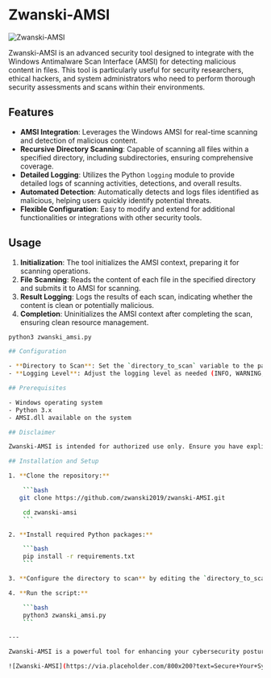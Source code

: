 # Zwanski-AMSI

![Zwanski-AMSI](https://via.placeholder.com/800x200?text=Zwanski-AMSI)

Zwanski-AMSI is an advanced security tool designed to integrate with the Windows Antimalware Scan Interface (AMSI) for detecting malicious content in files. This tool is particularly useful for security researchers, ethical hackers, and system administrators who need to perform thorough security assessments and scans within their environments.

## Features

- **AMSI Integration**: Leverages the Windows AMSI for real-time scanning and detection of malicious content.
- **Recursive Directory Scanning**: Capable of scanning all files within a specified directory, including subdirectories, ensuring comprehensive coverage.
- **Detailed Logging**: Utilizes the Python `logging` module to provide detailed logs of scanning activities, detections, and overall results.
- **Automated Detection**: Automatically detects and logs files identified as malicious, helping users quickly identify potential threats.
- **Flexible Configuration**: Easy to modify and extend for additional functionalities or integrations with other security tools.

## Usage

1. **Initialization**: The tool initializes the AMSI context, preparing it for scanning operations.
2. **File Scanning**: Reads the content of each file in the specified directory and submits it to AMSI for scanning.
3. **Result Logging**: Logs the results of each scan, indicating whether the content is clean or potentially malicious.
4. **Completion**: Uninitializes the AMSI context after completing the scan, ensuring clean resource management.

```bash
python3 zwanski_amsi.py

## Configuration

- **Directory to Scan**: Set the `directory_to_scan` variable to the path of the directory you wish to scan.
- **Logging Level**: Adjust the logging level as needed (INFO, WARNING, ERROR) to control the verbosity of log messages.

## Prerequisites

- Windows operating system
- Python 3.x
- AMSI.dll available on the system

## Disclaimer

Zwanski-AMSI is intended for authorized use only. Ensure you have explicit permission to scan any files or directories targeted by this tool. The end user is responsible for complying with all applicable laws and regulations.

## Installation and Setup

1. **Clone the repository:**

    ```bash
   git clone https://github.com/zwanski2019/zwanski-AMSI.git

    cd zwanski-amsi
    ```

2. **Install required Python packages:**

    ```bash
    pip install -r requirements.txt
    ```

3. **Configure the directory to scan** by editing the `directory_to_scan` variable in the script.

4. **Run the script:**

    ```bash
    python3 zwanski_amsi.py
    ```

---

Zwanski-AMSI is a powerful tool for enhancing your cybersecurity posture, providing detailed insights into potential threats through seamless AMSI integration. Use it responsibly and ethically to contribute to a safer digital environment.

![Zwanski-AMSI](https://via.placeholder.com/800x200?text=Secure+Your+System+with+Zwanski-AMSI)

